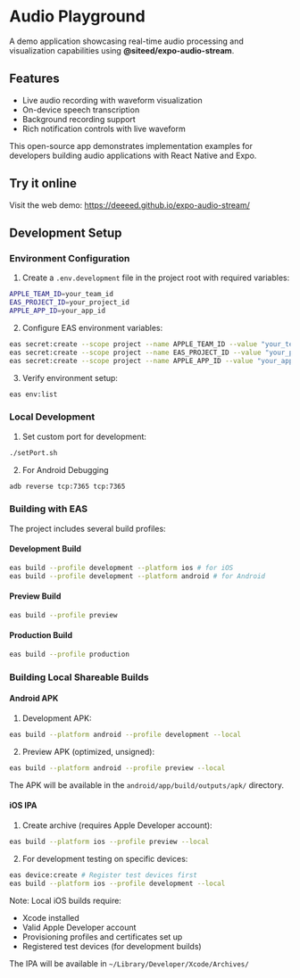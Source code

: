 # Audio Playground

A demo application showcasing real-time audio processing and visualization capabilities using **@siteed/expo-audio-stream**. 

## Features

- Live audio recording with waveform visualization
- On-device speech transcription
- Background recording support
- Rich notification controls with live waveform

This open-source app demonstrates implementation examples for developers building audio applications with React Native and Expo.

## Try it online

Visit the web demo: https://deeeed.github.io/expo-audio-stream/


## Development Setup

### Environment Configuration

1. Create a `.env.development` file in the project root with required variables:
```bash
APPLE_TEAM_ID=your_team_id
EAS_PROJECT_ID=your_project_id
APPLE_APP_ID=your_app_id
```

2. Configure EAS environment variables:
```bash
eas secret:create --scope project --name APPLE_TEAM_ID --value "your_team_id" --type string
eas secret:create --scope project --name EAS_PROJECT_ID --value "your_project_id" --type string
eas secret:create --scope project --name APPLE_APP_ID --value "your_app_id" --type string
```

3. Verify environment setup:
```bash
eas env:list
```

### Local Development

1. Set custom port for development:
```bash
./setPort.sh
```

2. For Android Debugging
```bash
adb reverse tcp:7365 tcp:7365
```

### Building with EAS

The project includes several build profiles:

#### Development Build

```bash
eas build --profile development --platform ios # for iOS
eas build --profile development --platform android # for Android
```

#### Preview Build

```bash
eas build --profile preview
```

#### Production Build

```bash
eas build --profile production
```

### Building Local Shareable Builds

#### Android APK
1. Development APK:
```bash
eas build --platform android --profile development --local
```

2. Preview APK (optimized, unsigned):
```bash
eas build --platform android --profile preview --local
```

The APK will be available in the `android/app/build/outputs/apk/` directory.

#### iOS IPA
1. Create archive (requires Apple Developer account):
```bash
eas build --platform ios --profile preview --local
```

2. For development testing on specific devices:
```bash
eas device:create # Register test devices first
eas build --platform ios --profile development --local
```

Note: Local iOS builds require:
- Xcode installed
- Valid Apple Developer account
- Provisioning profiles and certificates set up
- Registered test devices (for development builds)

The IPA will be available in `~/Library/Developer/Xcode/Archives/`
